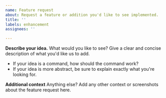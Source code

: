 ```yaml
---
name: Feature request
about: Request a feature or addition you'd like to see implemented.
title: ''
labels: enhancement
assignees: ''

---
```


**Describe your idea.**
What would you like to see? Give a clear and concise description of what you'd like us to add.
- If your idea is a command, how should the command work?
- If your idea is more abstract, be sure to explain exactly what you're looking for.

**Additional context**
Anything else? Add any other context or screenshots about the feature request here.
